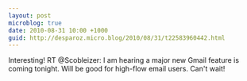 ```yaml
---
layout: post
microblog: true
date: 2010-08-31 10:00 +1000
guid: http://desparoz.micro.blog/2010/08/31/t22583960442.html
---
```

Interesting! RT @Scobleizer: I am hearing a major new Gmail feature is coming tonight. Will be good for high-flow email users. Can't wait!
